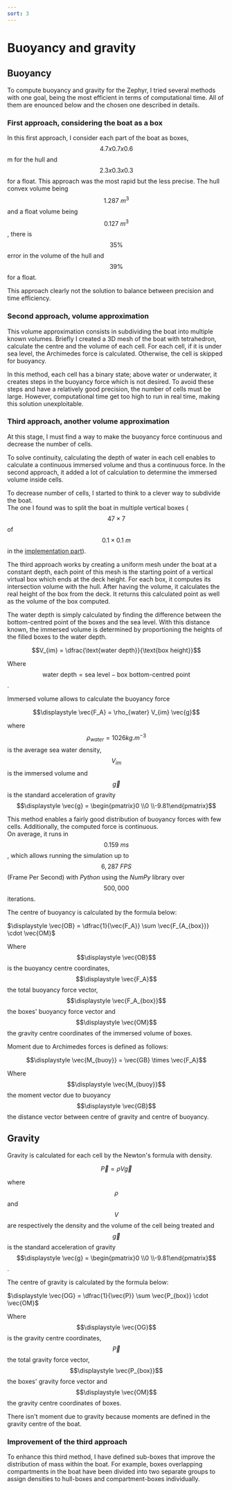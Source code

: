 ```yaml
---
sort: 3
---
```


# Buoyancy and gravity


## Buoyancy

To compute buoyancy and gravity for the Zephyr, I tried several methods with one goal, being the most efficient in terms of computational time. All of them are enounced below and the chosen one described in details. 

### First approach, considering the boat as a box

In this first approach, I consider each part of the boat as boxes, $$4.7x0.7x0.6$$ m for the hull and $$2.3x0.3x0.3$$ for a float. This approach was the most rapid but the less precise. The hull convex volume being $$1.287~m^3$$ and a float volume being $$0.127~m^3$$, there is $$35\%$$ error in the volume of the hull and $$39\%$$ for a float.

This approach clearly not the solution to balance between precision and time efficiency.

### Second approach, volume approximation

This volume approximation consists in subdividing the boat into multiple known volumes. Briefly I created a 3D mesh of the boat with tetrahedron, calculate the centre and the volume of each cell. For each cell, if it is under sea level, the Archimedes force is calculated. Otherwise, the cell is skipped for buoyancy.

In this method, each cell has a binary state; above water or underwater, it creates steps in the buoyancy force which is not desired. To avoid these steps and have a relatively good precision, the number of cells must be large. However, computational time get too high to run in real time, making this solution unexploitable.

### Third approach, another volume approximation

At this stage, I must find a way to make the buoyancy force continuous and decrease the number of cells.

To solve continuity, calculating the depth of water in each cell enables to calculate a continuous immersed volume and thus a continuous force. In the second approach, it added a lot of calculation to determine the immersed volume inside cells.

To decrease number of cells, I started to think to a clever way to subdivide the boat.  
The one I found was to split the boat in multiple vertical boxes ($$47 \times 7$$ of $$0.1 \times 0.1~m$$ in the [implementation part](../Unity_implementation/BuoyancyNGravity.md)).  

The third approach works by creating a uniform mesh under the boat at a constant depth, each point of this mesh is the starting point of a vertical virtual box which ends at the deck height. For each box, it computes its intersection volume with the hull. After having the volume, it calculates the real height of the box from the deck. It returns this calculated point as well as the volume of the box computed.

The water depth is simply calculated by finding the difference between the bottom-centred point of the boxes and the sea level. With this distance known, the immersed volume is determined by proportioning the heights of the filled boxes to the water depth.

$$V_{im} = \dfrac{\text{water depth}}{\text{box height}}$$

Where $$\text{water depth} = \text{sea level} - \text{box bottom-centred point}$$.

Immersed volume allows to calculate the buoyancy force

$$\displaystyle \vec{F_A} = \rho_{water} V_{im} \vec{g}$$

where $$\displaystyle \rho_{water} = 1026 kg.m^{-3}$$ is the average sea water density, $$\displaystyle V_{im}$$ is the immersed volume and $$\displaystyle \vec{g}$$ is the standard acceleration of gravity $$\displaystyle \vec{g} = \begin{pmatrix}0 \\0 \\-9.81\end{pmatrix}$$

This method enables a fairly good distribution of buoyancy forces with few cells. Additionally, the computed force is continuous.  
On average, it runs in $$\displaystyle 0.159~ms$$, which allows running the simulation up to $$6,287~FPS$$ (Frame Per Second) with *Python* using the *NumPy* library over $$\displaystyle 500,000$$ iterations.


The centre of buoyancy is calculated by the formula below:  

$\displaystyle \vec{OB} = \dfrac{1}{\vec{F_A}} \sum \vec{F_{A_{box}}} \cdot \vec{OM}$

Where $$\displaystyle \vec{OB}$$ is the buoyancy centre coordinates, $$\displaystyle \vec{F_A}$$ the total buoyancy force vector, $$\displaystyle \vec{F_A_{box}}$$ the boxes' buoyancy force vector and $$\displaystyle \vec{OM}$$ the gravity centre coordinates of the immersed volume of boxes.

Moment due to Archimedes forces is defined as follows:

$$\displaystyle \vec{M_{buoy}} = \vec{GB} \times \vec{F_A}$$

Where $$\displaystyle \vec{M_{buoy}}$$ the moment vector due to buoyancy $$\displaystyle \vec{GB}$$ the distance vector between centre of gravity and centre of buoyancy.


## Gravity

Gravity is calculated for each cell by the Newton's formula with density.

$$\displaystyle \vec{P} = \rho V \vec{g}$$

where $$\displaystyle \rho$$ and $$\displaystyle V$$ are respectively the density and the volume of the cell being treated and $$\displaystyle \vec{g}$$ is the standard acceleration of gravity $$\displaystyle \vec{g} = \begin{pmatrix}0 \\0 \\-9.81\end{pmatrix}$$.  

The centre of gravity is calculated by the formula below:  

$\displaystyle \vec{OG} = \dfrac{1}{\vec{P}} \sum \vec{P_{box}} \cdot \vec{OM}$

Where $$\displaystyle \vec{OG}$$ is the gravity centre coordinates, $$\displaystyle \vec{P}$$ the total gravity force vector, $$\displaystyle \vec{P_{box}}$$ the boxes' gravity force vector and $$\displaystyle \vec{OM}$$ the gravity centre coordinates of boxes.

There isn't moment due to gravity because moments are defined in the gravity centre of the boat.

### Improvement of the third approach

To enhance this third method, I have defined sub-boxes that improve the distribution of mass within the boat. For example, boxes overlapping compartments in the boat have been divided into two separate groups to assign densities to hull-boxes and compartment-boxes individually.

